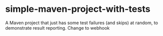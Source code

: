 # simple-maven-project-with-tests
A Maven project that just has some test failures (and skips) at random, to demonstrate result reporting.
Change to webhook
